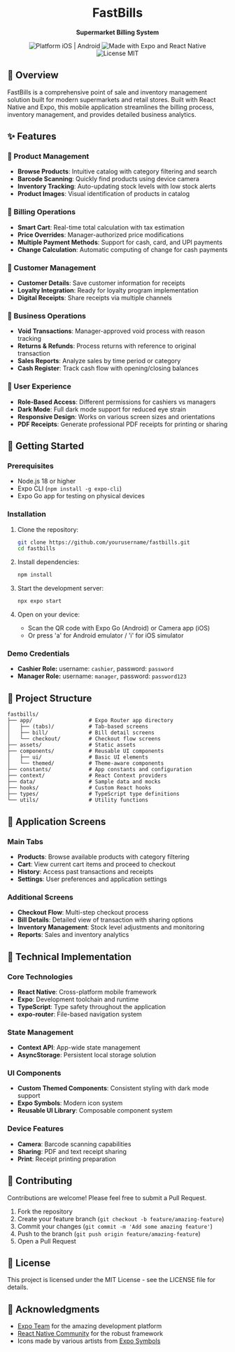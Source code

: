 <div align="center">
  <h1>FastBills</h1>
  <p><strong>Supermarket Billing System</strong></p>
  <p>
    <img src="https://img.shields.io/badge/Platform-iOS%20%7C%20Android-blue" alt="Platform iOS | Android">
    <img src="https://img.shields.io/badge/Made%20with-Expo%20%7C%20React%20Native-61dafb.svg" alt="Made with Expo and React Native">
    <img src="https://img.shields.io/badge/License-MIT-green.svg" alt="License MIT">
  </p>
</div>

## 📱 Overview

FastBills is a comprehensive point of sale and inventory management solution built for modern supermarkets and retail stores. Built with React Native and Expo, this mobile application streamlines the billing process, inventory management, and provides detailed business analytics.

## ✨ Features

### 🛒 Product Management
- **Browse Products**: Intuitive catalog with category filtering and search
- **Barcode Scanning**: Quickly find products using device camera
- **Inventory Tracking**: Auto-updating stock levels with low stock alerts
- **Product Images**: Visual identification of products in catalog

### 🧾 Billing Operations
- **Smart Cart**: Real-time total calculation with tax estimation
- **Price Overrides**: Manager-authorized price modifications
- **Multiple Payment Methods**: Support for cash, card, and UPI payments
- **Change Calculation**: Automatic computing of change for cash payments

### 👥 Customer Management
- **Customer Details**: Save customer information for receipts
- **Loyalty Integration**: Ready for loyalty program implementation
- **Digital Receipts**: Share receipts via multiple channels

### 💼 Business Operations
- **Void Transactions**: Manager-approved void process with reason tracking
- **Returns & Refunds**: Process returns with reference to original transaction
- **Sales Reports**: Analyze sales by time period or category
- **Cash Register**: Track cash flow with opening/closing balances

### 🎨 User Experience
- **Role-Based Access**: Different permissions for cashiers vs managers
- **Dark Mode**: Full dark mode support for reduced eye strain
- **Responsive Design**: Works on various screen sizes and orientations
- **PDF Receipts**: Generate professional PDF receipts for printing or sharing

## 🚀 Getting Started

### Prerequisites
- Node.js 18 or higher
- Expo CLI (`npm install -g expo-cli`)
- Expo Go app for testing on physical devices

### Installation

1. Clone the repository:
   ```bash
   git clone https://github.com/yourusername/fastbills.git
   cd fastbills
   ```

2. Install dependencies:
   ```bash
   npm install
   ```

3. Start the development server:
   ```bash
   npx expo start
   ```

4. Open on your device:
   - Scan the QR code with Expo Go (Android) or Camera app (iOS)
   - Or press 'a' for Android emulator / 'i' for iOS simulator

### Demo Credentials
- **Cashier Role:** username: `cashier`, password: `password`
- **Manager Role:** username: `manager`, password: `password123`

## 📂 Project Structure

```
fastbills/
├── app/                  # Expo Router app directory
│   ├── (tabs)/           # Tab-based screens
│   ├── bill/             # Bill detail screens
│   └── checkout/         # Checkout flow screens
├── assets/               # Static assets
├── components/           # Reusable UI components
│   ├── ui/               # Basic UI elements
│   └── themed/           # Theme-aware components
├── constants/            # App constants and configuration
├── context/              # React Context providers
├── data/                 # Sample data and mocks
├── hooks/                # Custom React hooks
├── types/                # TypeScript type definitions
└── utils/                # Utility functions
```

## 📱 Application Screens

### Main Tabs
- **Products**: Browse available products with category filtering
- **Cart**: View current cart items and proceed to checkout
- **History**: Access past transactions and receipts
- **Settings**: User preferences and application settings

### Additional Screens
- **Checkout Flow**: Multi-step checkout process
- **Bill Details**: Detailed view of transaction with sharing options
- **Inventory Management**: Stock level adjustments and monitoring
- **Reports**: Sales and inventory analytics

## 🔧 Technical Implementation

### Core Technologies
- **React Native**: Cross-platform mobile framework
- **Expo**: Development toolchain and runtime
- **TypeScript**: Type safety throughout the application
- **expo-router**: File-based navigation system

### State Management
- **Context API**: App-wide state management
- **AsyncStorage**: Persistent local storage solution

### UI Components
- **Custom Themed Components**: Consistent styling with dark mode support
- **Expo Symbols**: Modern icon system
- **Reusable UI Library**: Composable component system

### Device Features
- **Camera**: Barcode scanning capabilities
- **Sharing**: PDF and text receipt sharing
- **Print**: Receipt printing preparation

## 🤝 Contributing

Contributions are welcome! Please feel free to submit a Pull Request.

1. Fork the repository
2. Create your feature branch (`git checkout -b feature/amazing-feature`)
3. Commit your changes (`git commit -m 'Add some amazing feature'`)
4. Push to the branch (`git push origin feature/amazing-feature`)
5. Open a Pull Request

## 📄 License

This project is licensed under the MIT License - see the LICENSE file for details.

## 🙏 Acknowledgments

- [Expo Team](https://expo.dev/) for the amazing development platform
- [React Native Community](https://reactnative.dev/) for the robust framework
- Icons made by various artists from [Expo Symbols](https://symbols.expo.fyi/)
